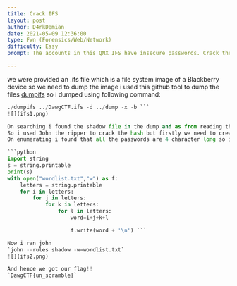 ```yaml
---
title: Crack IFS
layout: post
author: D4rkDemian
date: 2021-05-09 12:36:00 
type: Fwn (Forensics/Web/Network)
difficulty: Easy
prompt: The accounts in this QNX IFS have insecure passwords. Crack them to assemble the flag.

---
```


we were provided an .ifs file which is a file system image of a Blackberry device so we need to dump the image i used this github tool to dump the files 
[dumpifs](https://github.com/askac/dumpifs)
so i dumped using following command:

```python
./dumpifs ../DawgCTF.ifs -d ../dump -x -b ```
![](ifs1.png)

On searching i found the shadow file in the dump and as from reading the prompt it is clear that the passwords are very weak...
So i used John the ripper to crack the hash but firstly we need to create our own wordlist.
On enumerating i found that all the passwords are 4 character long so i wrote a script to make a wordlist:

```python 
import string
s = string.printable
print(s)
with open("wordlist.txt","w") as f:
    letters = string.printable
    for i in letters:
        for j in letters:
            for k in letters:
                for l in letters:
                    word=i+j+k+l

                    f.write(word + '\n') ```

Now i ran john 
`john --rules shadow -w=wordlist.txt`
![](ifs2.png)

And hence we got our flag!! 
`DawgCTF{un_scramble}`
